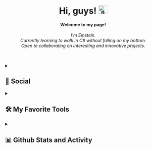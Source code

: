 <h1 align="center">Hi, guys! <img src="https://github-production-user-asset-6210df.s3.amazonaws.com/24524555/238178097-766d336d-b87d-44ba-807c-c51de2bc6b4d.gif" width="28px" alt="👋"></h1>

<p align="center">
    <b>Welcome to my page!</b><br><br>
    <i>
        I'm Einstein.<br>
        Currently learning to walk in C# without falling on my bottom.<br>
        Open to collaborating on interesting and innovative projects.<br>
    </i><br>
</p>

<br/>


<details>
    <summary><h2>👨 Social</h2></summary>

  <p>
    <a href="https://github.com/AlbertEinsteinAN"><img alt="GitHub" src="https://img.shields.io/badge/GitHub-100000?style=for-the-badge&logo=github&logoColor=white"></a>
    <a href="https://www.instagram.com/alberteinstein.an/"><img alt="Instagram" src="https://img.shields.io/badge/Instagram-E4405F?style=for-the-badge&logo=instagram&logoColor=white"></a>
    <a href="https://www.linkedin.com/in/albert-einstein-ara%C3%BAjo-nogueira/"><img alt="Linkedin" src="https://img.shields.io/badge/LinkedIn-0077B5?style=for-the-badge&logo=linkedin&logoColor=white"></a>
    <a href="https://www.youtube.com/@alberteinsteinaraujonoguei2629"><img alt="Youtube" src="https://img.shields.io/badge/YouTube-FF0000?style=for-the-badge&logo=youtube&logoColor=white"></a>    
    <h3 align="left">Support:</h3>
  <p><a href="https://www.buymeacoffee.com/AlbertEinstein"> <img align="left" src="https://cdn.buymeacoffee.com/buttons/v2/default-yellow.png" height="50" width="210" alt="https://www.buymeacoffee.com/AlbertEinstein" /></a></p><br><br>
  </p>
</details>

<details> 
  <summary><h2>🛠️ My Favorite Tools</h2></summary>
  <!-- Some badges are from https://github.com/Envoy-VC/awesome-badges -->

<h3>👨‍💻 Programming and Skills</h3>


<p>
    <a href="https://github.com/search?q=user%3AAlbertEinsteinAN+language%3Ac"><img alt="C" src="https://img.shields.io/badge/C-00599C?style=for-the-badge&logo=c&logoColor=white"></a>
    <a href="https://github.com/search?q=user%3AAlbertEinsteinAN+language%3Acsharp"><img alt="C#" src="https://img.shields.io/badge/C%23-239120?style=for-the-badge&logo=c-sharp&logoColor=white"></a>
    <a href="https://github.com/search?q=user%3AAlbertEinsteinAN+language%3Ahtml"><img alt="HTML" src="https://img.shields.io/badge/HTML-239120?style=for-the-badge&logo=html5&logoColor=white"></a>
    <a href="https://github.com/search?q=user%3AAlbertEinsteinAN+language%3Ajava"><img alt="Java" src="https://custom-icon-badges.demolab.com/badge/Java-007396.svg?logo=java&logoColor=white" style="width: 70px; height: auto;"></a>
    <a href="https://github.com/search?q=user%3AAlbertEinsteinAN+language%3Amarkdown"><img alt="Markdown" src="https://img.shields.io/badge/Markdown-000000?style=for-the-badge&logo=markdown&logoColor=white"></a>
    <a href="https://github.com/search?q=user%3AAlbertEinsteinAN+language%3Ar"><img alt="R" src="https://img.shields.io/badge/R-276DC3.svg?logo=r&logoColor=white" style="width: 47px; height: auto;"></a>
</p>



<h3>💻 Software and Tools</h3>

<p>
    <a href="#"><img alt=".NET" src="https://img.shields.io/badge/.NET-5C2D91?style=for-the-badge&logo=.net&logoColor=white"></a>
    <a href="#"><img alt="Adobe" src="https://img.shields.io/badge/Adobe%20Creative%20Cloud-DA1F26?style=for-the-badge&logo=Adobe%20Creative%20Cloud&logoColor=white"></a>
    <a href="#"><img alt="Android Studio" src="https://img.shields.io/badge/Android_Studio-3DDC84?style=for-the-badge&logo=android-studio&logoColor=white"></a>
    <a href="#"><img alt="Audacity" src="https://img.shields.io/badge/Audacity-0000CC?style=for-the-badge&logo=audacity&logoColor=white"></a>
    <a href="#"><img alt="Blender" src="https://img.shields.io/badge/blender-%23F5792A.svg?style=for-the-badge&logo=blender&logoColor=white"></a>
    <a href="#"><img alt="Canva" src="https://img.shields.io/badge/Canva-%2300C4CC.svg?style=for-the-badge&logo=Canva&logoColor=white"></a>
    <a href="#"><img alt="Discord" src="https://img.shields.io/badge/Discord-7289DA?style=for-the-badge&logo=discord&logoColor=white"></a>
    <a href="#"><img alt="Eclipse" src="https://img.shields.io/badge/Eclipse-2C2255?style=for-the-badge&logo=eclipse&logoColor=white"></a>   
    <a href="#"><img alt="Git" src="https://img.shields.io/badge/GIT-E44C30?style=for-the-badge&logo=git&logoColor=white"></a>
    <a href="#"><img alt="GitHub Desktop" src="https://img.shields.io/badge/GitHub%20Desktop-8034A9.svg?logo=github&logoColor=white" style="width: 160px; height: auto;"></a>
    <a href="#"><img alt="Libre Office" src="https://img.shields.io/badge/LibreOffice-18A303?style=for-the-badge&logo=LibreOffice&logoColor=white"></a>
    <a href="#"><img alt="Microsoft	Office" src="https://img.shields.io/badge/Microsoft_Office-D83B01?style=for-the-badge&logo=microsoft-office&logoColor=white"></a>
    <a href="#"><img alt="Notepad++	" src="https://img.shields.io/badge/Notepad++-90E59A.svg?style=for-the-badge&logo=notepad%2B%2B&logoColor=black"></a>
    <a href="#"><img alt="OBS Studio" src="https://img.shields.io/badge/-OBS-302E31?logo=obs-studio&logoColor=white" style="width: 70px; height: auto;"></a>
    <a href="#"><img alt="RStudio" src="https://img.shields.io/badge/RStudio-75AADB?style=for-the-badge&logo=RStudio&logoColor=white"></a>
    <a href="#"><img alt="Tableau" src="https://img.shields.io/badge/Tableau-E97627?style=for-the-badge&logo=Tableau&logoColor=white"></a>
    <a href="#"><img alt="Visual Studio Code" src="https://img.shields.io/badge/Visual_Studio_Code-0078D4?style=for-the-badge&logo=visual%20studio%20code&logoColor=white"></a>
    <a href="#"><img alt="Unity" src="https://img.shields.io/badge/unity-%23000000.svg?style=for-the-badge&logo=unity&logoColor=white"></a>
    <a href="#"><img alt="Unreal Engine	" src="https://img.shields.io/badge/unrealengine-%23313131.svg?style=for-the-badge&logo=unrealengine&logoColor=white"></a>
    <a href="#"><img alt="Windows Terminal" src="https://img.shields.io/badge/Windows%20Terminal-%234D4D4D.svg?style=for-the-badge&logo=windows-terminal&logoColor=white"></a>
</p>
  
<h3>🌐 Browsers</h3>

<p>
    <a href="#"><img alt="Brave" src="https://img.shields.io/badge/Brave-FF1B2D?style=for-the-badge&logo=Brave&logoColor=white"></a>
    <a href="#"><img alt="Firefox" src="https://img.shields.io/badge/Firefox-FF7139?style=for-the-badge&logo=Firefox-Browser&logoColor=white"></a>
    <a href="#"><img alt="Google Chrome" src="https://img.shields.io/badge/Google%20Chrome-4285F4?style=for-the-badge&logo=GoogleChrome&logoColor=white"></a>
    <a href="#"><img alt="Opera" src="https://img.shields.io/badge/Opera-FF1B2D?style=for-the-badge&logo=Opera&logoColor=white"></a>
    <a href="#"><img alt="Tor" src="https://img.shields.io/badge/Tor-7D4698?style=for-the-badge&logo=Tor-Browser&logoColor=white"></a>
</p>


<h3>🎓 Education</h3>

<p>
    <a href="https://www.beecrowd.com.br/judge/en/users/statistics/473113"><img alt="Beecrowd" src="https://i.imgur.com/OxvHYDF.png" style="width: 110px; height: auto;"></a>
    <a href="https://www.coursera.org/account/accomplishments/verify/HV9BGNJ473F9"><img alt="Coursera" src="https://img.shields.io/badge/Coursera-%230056D2.svg?style=for-the-badge&logo=Coursera&logoColor=white"></a>
    <a href="https://www.duolingo.com/profile/AlbertAraujo"><img alt="Duolingo" src="https://img.shields.io/badge/Duolingo-%234DC730.svg?style=for-the-badge&logo=Duolingo&logoColor=white"></a>
    <a href="https://auth.geeksforgeeks.org/user/alberteinsteinan"><img alt="Duolingo" src="https://img.shields.io/badge/GeeksforGeeks-gray?style=for-the-badge&logo=geeksforgeeks&logoColor=35914c"></a>
    <a href="https://leetcode.com/AlbertEinsteinAN/"><img alt="LeetCode" src="https://img.shields.io/badge/LeetCode-000000?style=for-the-badge&logo=LeetCode&logoColor=#d16c06"></a>
    <a href="https://www.reddit.com/user/Aromatic_Grab_4061/"><img alt="Reddit" src="https://img.shields.io/badge/Reddit-%23FF4500.svg?style=for-the-badge&logo=Reddit&logoColor=white"></a>
    <a href="https://stackoverflow.com/users/21540034/albert-einstein"><img alt="Stack Overflow" src="https://img.shields.io/badge/-Stackoverflow-FE7A16?style=for-the-badge&logo=stack-overflow&logoColor=white"></a>
    <a href="https://pt.khanacademy.org/profile/kaid_2154904614769729043447745/discussion"><img alt="Khan Academy" src="https://img.shields.io/badge/KhanAcademy-%2314BF96.svg?style=for-the-badge&logo=KhanAcademy&logoColor=white"></a>
</p>
      

<h3>🗄️ Databases and Cloud Hosting</h3>

<p>
    <a href="#"><img alt="Azure" src="https://img.shields.io/badge/azure-%230072C6.svg?style=for-the-badge&logo=microsoftazure&logoColor=white"></a>
    <a href="#"><img alt="Firebase" src="https://img.shields.io/badge/firebase-%23039BE5.svg?style=for-the-badge&logo=firebase"></a>
    <a href="#"><img alt="Github Pages" src="https://img.shields.io/badge/github%20pages-121013?style=for-the-badge&logo=github&logoColor=white"></a>
    <a href="#"><img alt="Google Cloud" src="https://img.shields.io/badge/GoogleCloud-%234285F4.svg?style=for-the-badge&logo=google-cloud&logoColor=white"></a>
    <a href="#"><img alt="Youtube" src="https://img.shields.io/badge/YouTube-FF0000?style=for-the-badge&logo=youtube&logoColor=white"></a>
</p>
          

<h3>🎛️ Operating System</h3>

<p>
    <a href="#"><img alt="Android" src="https://img.shields.io/badge/Kali-268BEE?style=for-the-badge&logo=kalilinux&logoColor=white"></a>
    <a href="#"><img alt="Kali Linux" src="https://img.shields.io/badge/Kali_Linux-557C94?style=for-the-badge&logo=kali-linux&logoColor=white"></a>
    <a href="#"><img alt="Linux Mint" src="https://img.shields.io/badge/Linux%20Mint-87CF3E?style=for-the-badge&logo=Linux%20Mint&logoColor=white"></a>
    <a href="#"><img alt="Manjaro" src="https://img.shields.io/badge/Manjaro-35BF5C?style=for-the-badge&logo=Manjaro&logoColor=white"></a>
    <a href="#"><img alt="Ubuntu" src="https://img.shields.io/badge/Ubuntu-E95420?style=for-the-badge&logo=ubuntu&logoColor=white"></a>
    <a href="#"><img alt="Windows Xp, 7, 10, 11" src="https://img.shields.io/badge/Windows-0078D6?style=for-the-badge&logo=windows&logoColor=white"></a>
</p>
  </details>

  
<details> 
  <summary><h2>📊 Github Stats and Activity</h2></summary>

  <h3>🔥 Streak Stats</h3>

  <!-- GitHub Readme Streak Stats - https://github.com/DenverCoder1/github-readme-streak-stats -->
  <p>
    <a href="https://streak-stats.demolab.com/?user=AlbertEinsteinAN&theme=dark&border_radius=1">
      <img title="🔥 Get streak stats for your profile at git.io/streak-stats" alt="AlbertEinsteinAN's streak" src="https://github-readme-streak-stats.herokuapp.com/?user=AlbertEinsteinAN&theme=dark&hide_border=true"/>
    </a>
  </p>

  <h3>💻 GitHub Profile Stats</h3>

<a href="https://github.com/AlbertEinsteinAN/github-readme-stats"><img alt="AlbertEinsteinAN's Github Stats" src="https://github-readme-stats.vercel.app/api?username=AlbertEinsteinAN&theme=dark&show_icons=true&hide_border=true&count_private=true" height="192px"/></a>
    <a href="https://github.com/anuraghazra/github-readme-stats"><img alt="AlbertEinsteinAN's Top Languages" src="https://github-readme-stats.vercel.app/api/top-langs/?username=AlbertEinsteinAN&theme=dark&show_icons=true&hide_border=true&layout=compact" height="192px"/></a>
  <br/>

  <b>Note:</b> Top languages is only a metric of the languages my public code consists of and doesn't reflect experience or skill level.
  
  <!-- https://github.com/ashutosh00710/github-readme-activity-graph -->

  <a href="https://github.com/ashutosh00710/github-readme-activity-graph"><img alt="AlbertEinsteinAN's Activity Graph" src="https://github-readme-activity-graph.vercel.app/graph?username=AlbertEinsteinAN&bg_color=151515&color=ede607&line=0d8220&point=ffffff&area=true&hide_border=true" /></a>
   <h3>⚡ Recent GitHub Activity</h3>

   <!-- https://github.com/jamesgeorge007/github-activity-readme -->
   <!--START_SECTION:activity-->
 
 1. 🎉 Merged in [Beecrowd-Solutions/VS-files](https://github.com/AlbertEinsteinAN/Beecrowd-Solutions/tree/main/VS-files)
 2. 🎉 Merged in [Beecrowd-Solutions/Eclipse-files](https://github.com/AlbertEinsteinAN/Beecrowd-Solutions/tree/main/Eclipse-files)
 3. 🗣 Commented in Eggshi Game
 4. 🗣 Commented in Java project of POO
 <!--END_SECTION:activity-->

</details>

